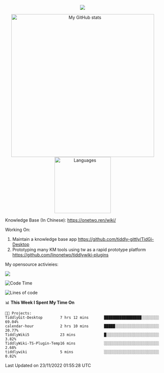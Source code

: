 <a href="https://github.com/linonetwo">
    <p align="center">
        <img src="https://github-profile-trophy.vercel.app/?username=linonetwo&column=7&theme=onedark"/>
    </p>
</a>
<a align="center" href="https://github.com/linonetwo">
  <p align="center">
    <img src="https://github-readme-stats.vercel.app/api?username=linonetwo&show_icons=true&count_private=true" alt="My GitHub stats" width="465"/>
    <img src="https://github-readme-stats.vercel.app/api/top-langs/?username=linonetwo&layout=compact&langs_count=10" alt="Languages" height="183">
  </p>
</a>

Knowledge Base (In Chinese): https://onetwo.ren/wiki/

Working On: 

1. Maintain a knowledge base app https://github.com/tiddly-gittly/TidGi-Desktop
1. Prototyping many KM tools using tw as a rapid prototype platform https://github.com/linonetwo/tiddlywiki-plugins

My opensource activieies:

![](https://visitor-badge.glitch.me/badge?page_id=linonetwo.linonetwo)

<!--START_SECTION:waka-->
![Code Time](http://img.shields.io/badge/Code%20Time-1%2C241%20hrs%2058%20mins-blue)

![Lines of code](https://img.shields.io/badge/From%20Hello%20World%20I%27ve%20Written-2%20Million%20lines%20of%20code-blue)

📊 **This Week I Spent My Time On** 

```text
🐱‍💻 Projects: 
TiddlyGit-Desktop        7 hrs 12 mins       █████████████████░░░░░░░░   69.04% 
calendar-hour            2 hrs 10 mins       █████░░░░░░░░░░░░░░░░░░░░   20.77% 
TiddlyWiki5              23 mins             █░░░░░░░░░░░░░░░░░░░░░░░░   3.82% 
TiddlyWiki-TS-Plugin-Temp16 mins             ░░░░░░░░░░░░░░░░░░░░░░░░░   2.68% 
tiddlywiki               5 mins              ░░░░░░░░░░░░░░░░░░░░░░░░░   0.82%

```


 Last Updated on 23/11/2022 01:55:28 UTC
<!--END_SECTION:waka-->
